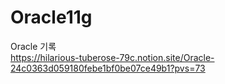 # Oracle11g 

Oracle 기록<br>
https://hilarious-tuberose-79c.notion.site/Oracle-24c0363d059180febe1bf0be07ce49b1?pvs=73

